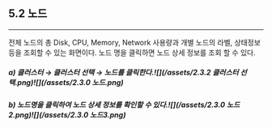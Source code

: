 ## 5.2 노드

---

전체 노드의 총 Disk, CPU, Memory, Network 사용량과 개별 노드의 라벨, 상태정보 등을 조회할 수 있는 화면이다. 노드 명을 클릭하면 노드 상세 정보를 조회 할 수 있다.

##### a\) 클러스터 → 클러스터 선택 → 노드를 클릭한다.![](/assets/2.3.2 클러스터 선택.png)![](/assets/2.3.0 노드.png)

##### b\) 노드명을 클릭하여 노드 상세 정보를 확인할 수 있다.![](/assets/2.3.0 노드2.png)![](/assets/2.3.0 노드3.png)




